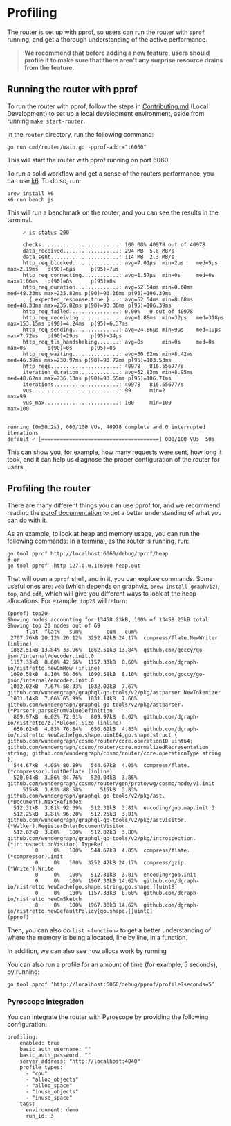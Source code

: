 # Profiling

The router is set up with pprof, so users can run the router with `pprof` running, and get a thorough understanding of the active performance. 

> **We recommend that before adding a new feature, users should profile it to make sure that there aren't any surprise resource drains from the feature.**  

## Running the router with pprof
To run the router with pprof, follow the steps in [Contributing.md](../CONTRIBUTING.md) (Local Development) to set up a local development environment, aside from running `make start-router`.

In the `router` directory, run the following command:
```shell
go run cmd/router/main.go -pprof-addr=":6060"
```

This will start the router with pprof running on port 6060.

To run a solid workflow and get a sense of the routers performance, you can use [k6](https://grafana.com/docs/k6/latest/).
To do so, run:
```shell
brew install k6
k6 run bench.js
```

This will run a benchmark on the router, and you can see the results in the terminal.
```
     ✓ is status 200

     checks.........................: 100.00% 40978 out of 40978
     data_received..................: 294 MB  5.8 MB/s
     data_sent......................: 114 MB  2.3 MB/s
     http_req_blocked...............: avg=7.01µs  min=2µs    med=5µs     max=2.19ms   p(90)=6µs     p(95)=7µs
     http_req_connecting............: avg=1.57µs  min=0s     med=0s      max=1.06ms   p(90)=0s      p(95)=0s
     http_req_duration..............: avg=52.54ms min=8.68ms med=48.33ms max=235.82ms p(90)=93.36ms p(95)=106.39ms
       { expected_response:true }...: avg=52.54ms min=8.68ms med=48.33ms max=235.82ms p(90)=93.36ms p(95)=106.39ms
     http_req_failed................: 0.00%   0 out of 40978
     http_req_receiving.............: avg=1.88ms  min=32µs   med=318µs   max=153.15ms p(90)=4.24ms  p(95)=6.37ms
     http_req_sending...............: avg=24.66µs min=9µs    med=19µs    max=7.72ms   p(90)=29µs    p(95)=34µs
     http_req_tls_handshaking.......: avg=0s      min=0s     med=0s      max=0s       p(90)=0s      p(95)=0s
     http_req_waiting...............: avg=50.62ms min=8.42ms med=46.39ms max=230.97ms p(90)=90.72ms p(95)=103.53ms
     http_reqs......................: 40978   816.55677/s
     iteration_duration.............: avg=52.83ms min=8.95ms med=48.62ms max=236.13ms p(90)=93.65ms p(95)=106.71ms
     iterations.....................: 40978   816.55677/s
     vus............................: 99      min=2              max=99
     vus_max........................: 100     min=100            max=100


running (0m50.2s), 000/100 VUs, 40978 complete and 0 interrupted iterations
default ✓ [======================================] 000/100 VUs  50s
```

This can show you, for example, how many requests were sent, how long it took, and it can help us diagnose the proper configuration of the router for users. 

## Profiling the router
There are many different things you can use pprof for, and we recommend reading the [pprof documentation](https://pkg.go.dev/net/http/pprof) to get a better understanding of what you can do with it.

As an example, to look at heap and memory usage, you can run the following commands:
In a terminal, as the router is running, run:
```shell
go tool pprof http://localhost:6060/debug/pprof/heap
# or
go tool pprof -http 127.0.0.1:6060 heap.out
```

That will open a `pprof` shell, and in it, you can explore commands. Some useful ones are: `web` (which depends on graphviz, `brew install graphviz`), `top`, and `pdf`, which will give you different ways to look at the heap allocations.
For example, `top20` will return:
```
(pprof) top20
Showing nodes accounting for 13458.23kB, 100% of 13458.23kB total
Showing top 20 nodes out of 69
      flat  flat%   sum%        cum   cum%
 2707.76kB 20.12% 20.12%  3252.42kB 24.17%  compress/flate.NewWriter (inline)
 1862.51kB 13.84% 33.96%  1862.51kB 13.84%  github.com/goccy/go-json/internal/decoder.init.0
 1157.33kB  8.60% 42.56%  1157.33kB  8.60%  github.com/dgraph-io/ristretto.newCmRow (inline)
 1090.58kB  8.10% 50.66%  1090.58kB  8.10%  github.com/goccy/go-json/internal/encoder.init.0
 1032.02kB  7.67% 58.33%  1032.02kB  7.67%  github.com/wundergraph/graphql-go-tools/v2/pkg/astparser.NewTokenizer
 1031.14kB  7.66% 65.99%  1031.14kB  7.66%  github.com/wundergraph/graphql-go-tools/v2/pkg/astparser.(*Parser).parseEnumValueDefinition
  809.97kB  6.02% 72.01%   809.97kB  6.02%  github.com/dgraph-io/ristretto/z.(*Bloom).Size (inline)
  650.62kB  4.83% 76.84%   650.62kB  4.83%  github.com/dgraph-io/ristretto.NewCache[go.shape.uint64,go.shape.struct { github.com/wundergraph/cosmo/router/core.operationID uint64; github.com/wundergraph/cosmo/router/core.normalizedRepresentation string; github.com/wundergraph/cosmo/router/core.operationType string }]
  544.67kB  4.05% 80.89%   544.67kB  4.05%  compress/flate.(*compressor).initDeflate (inline)
  520.04kB  3.86% 84.76%   520.04kB  3.86%  github.com/wundergraph/cosmo/router/gen/proto/wg/cosmo/node/v1.init
     515kB  3.83% 88.58%      515kB  3.83%  github.com/wundergraph/graphql-go-tools/v2/pkg/ast.(*Document).NextRefIndex
  512.31kB  3.81% 92.39%   512.31kB  3.81%  encoding/gob.map.init.3
  512.25kB  3.81% 96.20%   512.25kB  3.81%  github.com/wundergraph/graphql-go-tools/v2/pkg/astvisitor.(*Walker).RegisterEnterDocumentVisitor
  512.02kB  3.80%   100%   512.02kB  3.80%  github.com/wundergraph/graphql-go-tools/v2/pkg/introspection.(*introspectionVisitor).TypeRef
         0     0%   100%   544.67kB  4.05%  compress/flate.(*compressor).init
         0     0%   100%  3252.42kB 24.17%  compress/gzip.(*Writer).Write
         0     0%   100%   512.31kB  3.81%  encoding/gob.init
         0     0%   100%  1967.30kB 14.62%  github.com/dgraph-io/ristretto.NewCache[go.shape.string,go.shape.[]uint8]
         0     0%   100%  1157.33kB  8.60%  github.com/dgraph-io/ristretto.newCmSketch
         0     0%   100%  1967.30kB 14.62%  github.com/dgraph-io/ristretto.newDefaultPolicy[go.shape.[]uint8]
(pprof) 
```

Then, you can also do `list <function>` to get a better understanding of where the memory is being allocated, line by line, in a function.

In addition, we can also see how allocs work by running 

You can also run a profile for an amount of time (for example, 5 seconds), by running:
```
go tool pprof ‘http://localhost:6060/debug/pprof/profile?seconds=5’
```

### Pyroscope Integration

You can integrate the router with Pyroscope by providing the following configuration:

```
profiling:
    enabled: true
    basic_auth_username: ""
    basic_auth_password: ""
    server_address: "http://localhost:4040"
    profile_types:
      - "cpu"
      - "alloc_objects"
      - "alloc_space"
      - "inuse_objects"
      - "inuse_space"
    tags:
      environment: demo
      run_id: 3
```